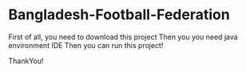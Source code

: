 # Bangladesh-Football-Federation
First of all, you need to download this project 
Then you you need java environment IDE
Then you can run this project!

ThankYou!

